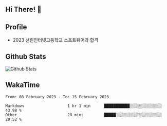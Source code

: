 ## Hi There! 👋

## Profile

-   2023 선린인터넷고등학교 소프트웨어과 합격

## Github Stats

![Github Stats](https://github-readme-stats.vercel.app/api/top-langs/?username=NY0510&theme=tokyonight&hide_border=true&layout=compact)

## WakaTime

<!--START_SECTION:waka-->

```text
From: 08 February 2023 - To: 15 February 2023

Markdown                   1 hr 1 min      ███████████░░░░░░░░░░░░░░   43.98 %
Other                      28 mins         █████░░░░░░░░░░░░░░░░░░░░   20.52 %
```

<!--END_SECTION:waka-->
